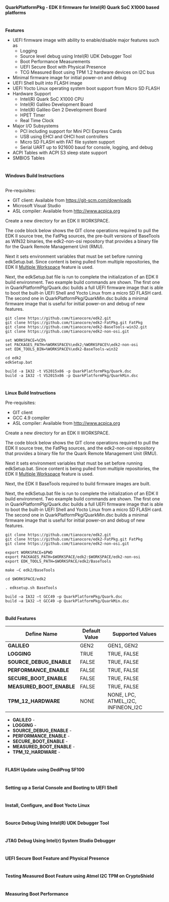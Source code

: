 **QuarkPlatformPkg - EDK II firmware for Intel(R) Quark SoC X1000 based platforms**

# 

**Features**
* UEFI firmware image with ability to enable/disable major features such as
    - Logging
    - Source level debug using Intel(R) UDK Debugger Tool
    - Boot Performance Measurements
    - UEFI Secure Boot with Physical Presence
    - TCG Measured Boot using TPM 1.2 hardware devices on I2C bus
* Minimal firmware image for initial power-on and debug
* UEFI Shell built into FLASH image
* UEFI Yocto Linux operating system boot support from Micro SD FLASH
* Hardware Support
    -  Intel(R) Quark SoC X1000 CPU
    -  Intel(R) Galileo Development Board
    -  Intel(R) Galileo Gen 2 Development Board
    -  HPET Timer
    -  Real Time Clock
* Major I/O Subsystems
    - PCI including support for Mini PCI Express Cards
    - USB using EHCI and OHCI host controllers
    - Micro SD FLASH with FAT file system support
    - Serial UART up to 921600 baud for console, logging, and debug
* ACPI Tables with ACPI S3 sleep state support
* SMBIOS Tables

# 

**Windows Build Instructions**

## 

Pre-requisites:
* GIT client: Available from https://git-scm.com/downloads
* Microsoft Visual Studio
* ASL compiler: Available from http://www.acpica.org

Create a new directory for an EDK II WORKSPACE. 

The code block below shows the GIT clone operations required to pull the EDK II source tree, the FatPkg sources, the pre-built versions of BaseTools as WIN32 binaries, the edk2-non-osi repository that provides a binary file for the Quark Remote Management Unit (RMU).

Next it sets environment variables that must be set before running edkSetup.bat. Since content is being pulled from multiple repositories, the EDK II [Multiple Workspace](https://github.com/tianocore/tianocore.github.io/wiki/Multiple_Workspace)
feature is used.

Next, the edkSetup.bat file is run to complete the initialization of an EDK II build environment.  Two example build commands are shown.  The first one in QuarkPlatformPlg/Quark.dsc builds a full UEFI firmware image that is able to boot the built-in UEFI Shell and Yocto Linux from a micro SD FLASH card.  The second one in QuarkPlatformPkg/QuarkMin.dsc builds a minimal firmware image that is useful for initial power-on and debug of new features.

``````
git clone https://github.com/tianocore/edk2.git
git clone https://github.com/tianocore/edk2-FatPkg.git FatPkg
git clone https://github.com/tianocore/edk2-BaseTools-win32.git
git clone https://github.com/tianocore/edk2-non-osi.git

set WORKSPACE=%CD%
set PACKAGES_PATH=%WORKSPACE%\edk2;%WORKSPACE%\edk2-non-osi
set EDK_TOOLS_BIN=%WORKSPACE%\edk2-BaseTools-win32

cd edk2
edkSetup.bat

build -a IA32 -t VS2015x86 -p QuarkPlatformPkg/Quark.dsc
build -a IA32 -t VS2015x86 -p QuarkPlatformPkg/QuarkMin.dsc
``````
# 

**Linux Build Instructions**

Pre-requisites:
* GIT client
* GCC 4.9 compiler
* ASL compiler: Available from http://www.acpica.org

Create a new directory for an EDK II WORKSPACE.

The code block below shows the GIT clone operations required to pull the EDK II source tree, the FatPkg sources, and the edk2-non-osi repository that provides a binary file for the Quark Remote Management Unit (RMU).

Next it sets environment variables that must be set before running edkSetup.bat. Since content is being pulled from multiple repositories, the EDK II [Multiple Workspace](https://github.com/tianocore/tianocore.github.io/wiki/Multiple_Workspace)
feature is used.

Next, the EDK II BaseTools required to build firmware images are built.

Next, the edkSetup.bat file is run to complete the initialization of an EDK II build environment.  Two example build commands are shown.  The first one in QuarkPlatformPlg/Quark.dsc builds a full UEFI firmware image that is able to boot the built-in UEFI Shell and Yocto Linux from a micro SD FLASH card.  The second one in QuarkPlatformPkg/QuarkMin.dsc builds a minimal firmware image that is useful for initial power-on and debug of new features.

``````
git clone https://github.com/tianocore/edk2.git
git clone https://github.com/tianocore/edk2-FatPkg.git FatPkg
git clone https://github.com/tianocore/edk2-non-osi.git

export WORKSPACE=$PWD
export PACKAGES_PATH=$WORKSPACE/edk2:$WORKSPACE/edk2-non-osi
export EDK_TOOLS_PATH=$WORKSPACE/edk2/BaseTools

make –C edk2/BaseTools

cd $WORKSPACE/edk2

. edksetup.sh BaseTools

build –a IA32 –t GCC49 –p QuarkPlatformPkg/Quark.dsc
build –a IA32 –t GCC49 –p QuarkPlatformPkg/QuarkMin.dsc
``````

# 

**Build Features**

| **Define Name**          | **Default Value**   | **Supported Values** |
| ------------------------ | ------------------- | -------------------- |
| **GALILEO**              |                GEN2 | GEN1, GEN2           |
| **LOGGING**              |                TRUE | TRUE, FALSE          |
| **SOURCE_DEBUG_ENABLE**  |               FALSE | TRUE, FALSE          |
| **PERFORMANCE_ENABLE**   |               FALSE | TRUE, FALSE          |
| **SECURE_BOOT_ENABLE**   |               FALSE | TRUE, FALSE          |
| **MEASURED_BOOT_ENABLE** |               FALSE | TRUE, FALSE          |
| **TPM_12_HARDWARE**      |                NONE | NONE, LPC, ATMEL_I2C, INFINEON_I2C |

* **GALILEO** - 
* **LOGGING** - 
* **SOURCE_DEBUG_ENABLE** - 
* **PERFORMANCE_ENABLE** - 
* **SECURE_BOOT_ENABLE** - 
* **MEASURED_BOOT_ENABLE** - 
* **TPM_12_HARDWARE** - 

# 

**FLASH Update using DediProg SF100**

# 

**Setting up a Serial Console and Booting to UEFI Shell**

# 

**Install, Configure, and Boot Yocto Linux**

# 

**Source Debug Using Intel(R) UDK Debugger Tool**

# 

**JTAG Debug Using Intel(r) System Studio Debugger**

# 

**UEFI Secure Boot Feature and Physical Presence**

# 

**Testing Measured Boot Feature using Atmel I2C TPM on CryptoShield**

# 

**Measuring Boot Performance**
